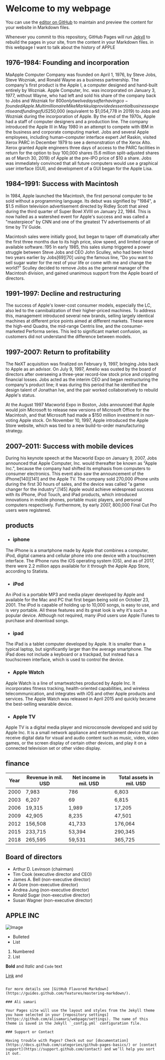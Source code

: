 # Welcome to my webpage

You can use the [editor on GitHub](https://github.com/alisamari/webpage/edit/main/README.md) to maintain and preview the content for your website in Markdown files.

Whenever you commit to this repository, GitHub Pages will run [Jekyll](https://jekyllrb.com/) to rebuild the pages in your site, from the content in your Markdown files.
in this webpage I want to talk about the history of APPLE

## 1976–1984: Founding and incorporation

MaApple Computer Company was founded on April 1, 1976, by Steve Jobs, Steve Wozniak, and Ronald Wayne as a business partnership. The company's first product is the Apple I, a computer designed and hand-built entirely by Wozniak.
Apple Computer, Inc. was incorporated on January 3, 1977, without Wayne, who had left and sold his share of the company back to Jobs and Wozniak for $800 only twelve days after having co-founded Apple. Multimillionaire Mike Markkula provided essential business expertise and funding of US$250,000 (equivalent to $1,054,778 in 2019) to Jobs and Wozniak during the incorporation of Apple.
By the end of the 1970s, Apple had a staff of computer designers and a production line. The company introduced the Apple III in May 1980 in an attempt to compete with IBM in the business and corporate computing market.
Jobs and several Apple employees, including human–computer interface expert Jef Raskin, visited Xerox PARC in December 1979 to see a demonstration of the Xerox Alto. Xerox granted Apple engineers three days of access to the PARC facilities in return for the option to buy 100,000 shares (5.6 million split-adjusted shares as of March 30, 2019) of Apple at the pre-IPO price of $10 a share.
Jobs was immediately convinced that all future computers would use a graphical user interface (GUI), and development of a GUI began for the Apple Lisa.

## 1984–1991: Success with Macintosh

In 1984, Apple launched the Macintosh, the first personal computer to be sold without a programming language. Its debut was signified by "1984", a $1.5 million television advertisement directed by Ridley Scott that aired during the third quarter of Super Bowl XVIII on January 22, 1984. This is now hailed as a watershed event for Apple's success and was called a "masterpiece" by CNN and one of the greatest TV advertisements of all time by TV Guide.

Macintosh sales were initially good, but began to taper off dramatically after the first three months due to its high price, slow speed, and limited range of available software.:195 In early 1985, this sales slump triggered a power struggle between Steve Jobs and CEO John Sculley, who had been hired two years earlier by Jobs[69][70] using the famous line, "Do you want to sell sugar water for the rest of your life or come with me and change the world?" Sculley decided to remove Jobs as the general manager of the Macintosh division, and gained unanimous support from the Apple board of directors.

## 1991–1997: Decline and restructuring

The success of Apple's lower-cost consumer models, especially the LC, also led to the cannibalization of their higher-priced machines. To address this, management introduced several new brands, selling largely identical machines at different price points aimed at different markets. These were the high-end Quadra, the mid-range Centris line, and the consumer-marketed Performa series. This led to significant market confusion, as customers did not understand the difference between models.

## 1997–2007: Return to profitability

The NeXT acquisition was finalized on February 9, 1997, bringing Jobs back to Apple as an advisor. On July 9, 1997, Amelio was ousted by the board of directors after overseeing a three-year record-low stock price and crippling financial losses. Jobs acted as the interim CEO and began restructuring the company's product line; it was during this period that he identified the design talent of Jonathan Ive, and the pair worked collaboratively to rebuild Apple's status.

At the August 1997 Macworld Expo in Boston, Jobs announced that Apple would join Microsoft to release new versions of Microsoft Office for the Macintosh, and that Microsoft had made a $150 million investment in non-voting Apple stock. On November 10, 1997, Apple introduced the Apple Store website, which was tied to a new build-to-order manufacturing strategy.

## 2007–2011: Success with mobile devices

During his keynote speech at the Macworld Expo on January 9, 2007, Jobs announced that Apple Computer, Inc. would thereafter be known as "Apple Inc.", because the company had shifted its emphasis from computers to consumer electronics. This event also saw the announcement of the iPhone[140][141] and the Apple TV. The company sold 270,000 iPhone units during the first 30 hours of sales, and the device was called "a game changer for the industry".[145] Apple would achieve widespread success with its iPhone, iPod Touch, and iPad products, which introduced innovations in mobile phones, portable music players, and personal computers respectively. Furthermore, by early 2007, 800,000 Final Cut Pro users were registered.

## products

* ### iphone

The iPhone is a smartphone made by Apple that combines a computer, iPod, digital camera and cellular phone into one device with a touchscreen interface. The iPhone runs the iOS operating system (OS), and as of 2017, there were 2.2 million apps available for it through the Apple App Store, according to Statista.

* ### iPod

An iPod is a portable MP3 and media player developed by Apple and available for the Mac and PC that first began being sold on October 23, 2001. The iPod is capable of holding up to 10,000 songs, is easy to use, and is very portable. All these features and its great look is why it's such a popular device. Although not required, many iPod users use Apple iTunes to purchase and download songs.

* ### ipad

The iPad is a tablet computer developed by Apple. It is smaller than a typical laptop, but significantly larger than the average smartphone. The iPad does not include a keyboard or a trackpad, but instead has a touchscreen interface, which is used to control the device.

* ### Apple Watch

Apple Watch is a line of smartwatches produced by Apple Inc. It incorporates fitness tracking, health-oriented capabilities, and wireless telecommunication, and integrates with iOS and other Apple products and services.
The Apple Watch was released in April 2015 and quickly became the best-selling wearable device.

* ### Apple TV

Apple TV is a digital media player and microconsole developed and sold by Apple Inc. It is a small network appliance and entertainment device that can receive digital data for visual and audio content such as music, video, video games, or the screen display of certain other devices, and play it on a connected television set or other video display.

## finance

Year | Revenue in mil. USD | Net income in mil. USD | Total assets in mil. USD
----  | ------------------ | ---------------------- | -----------------------
2000 | 7,983 |  786 | 6,803	
2003 | 6,207 | 69 | 6,815	
2006 | 19,315	| 1,989	 | 17,205	
2009 | 42,905 | 8,235	 | 47,501
2012 | 156,508	| 41,733 | 176,064
2015 | 233,715 | 53,394	 | 290,345
2018 | 265,595 | 59,531 | 365,725

## Board of directors

* Arthur D. Levinson (chairman)
* Tim Cook (executive director and CEO)
* James A. Bell (non-executive director)
* Al Gore (non-executive director)
* Andrea Jung (non-executive director)
* Ronald Sugar (non-executive director)
* Susan Wagner (non-executive director)

## APPLE INC

![Image](https://en.wikipedia.org/wiki/File:Apple_park_cupertino_2019.jpg)




- Bulleted
- List

1. Numbered
2. List

**Bold** and _Italic_ and `Code` text

[Link](url) and 
```

For more details see [GitHub Flavored Markdown](https://guides.github.com/features/mastering-markdown/).

### Ali samari

Your Pages site will use the layout and styles from the Jekyll theme you have selected in your [repository settings](https://github.com/alisamari/webpage/settings). The name of this theme is saved in the Jekyll `_config.yml` configuration file.

### Support or Contact

Having trouble with Pages? Check out our [documentation](https://docs.github.com/categories/github-pages-basics/) or [contact support](https://support.github.com/contact) and we’ll help you sort it out.
